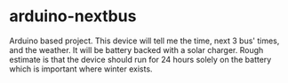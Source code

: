 arduino-nextbus
===============

Arduino based project. This device will tell me the time, next 3 bus' times, and the weather. It will be battery backed with a solar charger. Rough estimate is that the device should run for 24 hours solely on the battery which is important where winter exists. 
